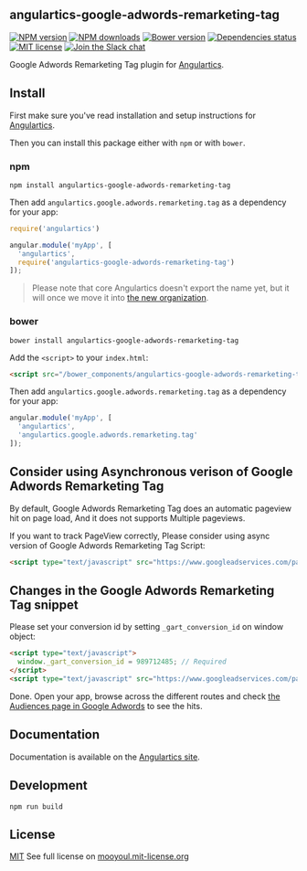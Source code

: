 ## angulartics-google-adwords-remarketing-tag

[![NPM version][npm-image]][npm-url] [![NPM downloads][npm-downloads-image]][npm-downloads-url] [![Bower version][bower-image]][bower-url] [![Dependencies status][dep-status-image]][dep-status-url] [![MIT license][license-image]][license-url] [![Join the Slack chat][slack-image]][slack-url]

Google Adwords Remarketing Tag plugin for [Angulartics](http://github.com/luisfarzati/angulartics).

## Install

First make sure you've read installation and setup instructions for [Angulartics](https://github.com/luisfarzati/angulartics#install).

Then you can install this package either with `npm` or with `bower`.

### npm

```shell
npm install angulartics-google-adwords-remarketing-tag
```

Then add `angulartics.google.adwords.remarketing.tag` as a dependency for your app:

```javascript
require('angulartics')

angular.module('myApp', [
  'angulartics', 
  require('angulartics-google-adwords-remarketing-tag')
]);
```

> Please note that core Angulartics doesn't export the name yet, but it will once we move it into [the new organization](https://github.com/angulartics).

### bower

```shell
bower install angulartics-google-adwords-remarketing-tag
```

Add the `<script>` to your `index.html`:

```html
<script src="/bower_components/angulartics-google-adwords-remarketing-tag/dist/angulartics-google-adwords-remarketing-tag.min.js"></script>
```

Then add `angulartics.google.adwords.remarketing.tag` as a dependency for your app:

```javascript
angular.module('myApp', [
  'angulartics', 
  'angulartics.google.adwords.remarketing.tag'
]);
```

## Consider using Asynchronous verison of Google Adwords Remarketing Tag

By default, Google Adwords Remarketing Tag does an automatic pageview hit on page load,
And it does not supports Multiple pageviews.

If you want to track PageView correctly, Please consider using async version of Google Adwords Remarketing Tag Script:

```html
<script type="text/javascript" src="https://www.googleadservices.com/pagead/conversion_async.js" charset="utf-8"></script>
```

## Changes in the Google Adwords Remarketing Tag snippet

Please set your conversion id by setting `_gart_conversion_id` on window object:

```html
<script type="text/javascript">
  window._gart_conversion_id = 989712485; // Required
</script>
<script type="text/javascript" src="https://www.googleadservices.com/pagead/conversion_async.js" charset="utf-8"></script>
```

Done. Open your app, browse across the different routes and check [the Audiences page in Google Adwords](https://support.google.com/adwords/answer/2454064) to see the hits.

## Documentation

Documentation is available on the [Angulartics site](https://luisfarzati.github.io/angulartics).

## Development

```shell
npm run build
```

## License

[MIT](LICENSE)
See full license on [mooyoul.mit-license.org](http://mooyoul.mit-license.org/)

[npm-image]: https://img.shields.io/npm/v/angulartics-google-adwords-remarketing-tag.svg
[npm-url]: https://npmjs.org/package/angulartics-google-adwords-remarketing-tag
[npm-downloads-image]: https://img.shields.io/npm/dm/angulartics-google-adwords-remarketing-tag.svg
[npm-downloads-url]: https://npmjs.org/package/angulartics-google-adwords-remarketing-tag
[bower-image]: https://img.shields.io/bower/v/angulartics-google-adwords-remarketing-tag.svg
[bower-url]: http://bower.io/search/?q=angulartics-google-adwords-remarketing-tag
[dep-status-image]: https://img.shields.io/david/mooyoul/angulartics-google-adwords-remarketing-tag.svg
[dep-status-url]: https://david-dm.org/mooyoul/angulartics-google-adwords-remarketing-tag
[license-image]: http://img.shields.io/badge/license-MIT-blue.svg
[license-url]: http://mooyoul.mit-license.org/
[slack-image]: https://angulartics.herokuapp.com/badge.svg
[slack-url]: https://angulartics.herokuapp.com
